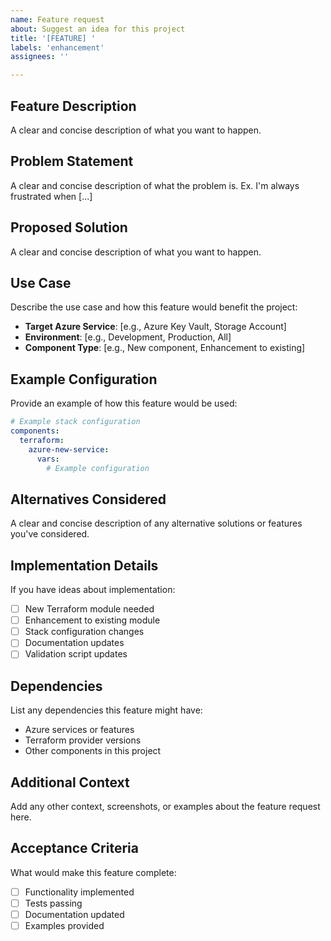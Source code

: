 ```yaml
---
name: Feature request
about: Suggest an idea for this project
title: '[FEATURE] '
labels: 'enhancement'
assignees: ''

---
```


## Feature Description
A clear and concise description of what you want to happen.

## Problem Statement
A clear and concise description of what the problem is. Ex. I'm always frustrated when [...]

## Proposed Solution
A clear and concise description of what you want to happen.

## Use Case
Describe the use case and how this feature would benefit the project:
- **Target Azure Service**: [e.g., Azure Key Vault, Storage Account]
- **Environment**: [e.g., Development, Production, All]
- **Component Type**: [e.g., New component, Enhancement to existing]

## Example Configuration
Provide an example of how this feature would be used:

```yaml
# Example stack configuration
components:
  terraform:
    azure-new-service:
      vars:
        # Example configuration
```

## Alternatives Considered
A clear and concise description of any alternative solutions or features you've considered.

## Implementation Details
If you have ideas about implementation:
- [ ] New Terraform module needed
- [ ] Enhancement to existing module
- [ ] Stack configuration changes
- [ ] Documentation updates
- [ ] Validation script updates

## Dependencies
List any dependencies this feature might have:
- Azure services or features
- Terraform provider versions
- Other components in this project

## Additional Context
Add any other context, screenshots, or examples about the feature request here.

## Acceptance Criteria
What would make this feature complete:
- [ ] Functionality implemented
- [ ] Tests passing
- [ ] Documentation updated
- [ ] Examples provided